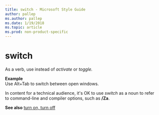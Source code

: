 ```yaml
---
title: switch - Microsoft Style Guide
author: pallep
ms.author: pallep
ms.date: 1/19/2018
ms.topic: article
ms.prod: non-product-specific
---
```


# switch

As a verb, use instead of *activate* or *toggle.*

**Example**  
Use Alt+Tab to switch between open windows.

In content for a technical audience, it's OK to use *switch* as a noun to refer to command-line and compiler options, such as **/Za**.

**See also** [turn on, turn off](/style-guide/a-z-word-list-term-collections/t/turn-on-turn-off)
